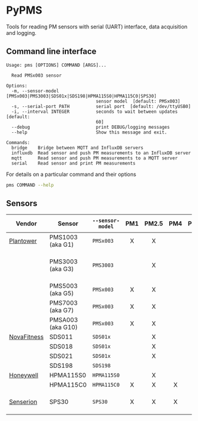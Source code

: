 # PyPMS

Tools for reading PM sensors with serial (UART) interface, data acquisition and logging.

## Command line interface

```man
Usage: pms [OPTIONS] COMMAND [ARGS]...

  Read PMSx003 sensor

Options:
  -m, --sensor-model [PMSx003|PMS3003|SDS01x|SDS198|HPMA115S0|HPMA115C0|SPS30]
                                  sensor model  [default: PMSx003]
  -s, --serial-port PATH          serial port  [default: /dev/ttyUSB0]
  -i, --interval INTEGER          seconds to wait between updates  [default:
                                  60]
  --debug                         print DEBUG/logging messages
  --help                          Show this message and exit.

Commands:
  bridge    Bridge between MQTT and InfluxDB servers
  influxdb  Read sensor and push PM measurements to an InfluxDB server
  mqtt      Read sensor and push PM measurements to a MQTT server
  serial    Read sensor and print PM measurements
```

For details on a particular command and their options

```bash
pms COMMAND --help
```

## Sensors

| Vendor          | Sensor            | `--sensor-model` |  PM1  | PM2.5 |  PM4  | PM10  | size bins | Other                 | Tested Works | Doesn't Work  | Not Tested | Datasheet                     | Notes                |
| --------------- | ----------------- | ---------------- | :---: | :---: | :---: | :---: | :-------: | --------------------- | :----------: | :-----------: | :--------: | ----------------------------- | -------------------- |
| [Plantower][]   | PMS1003 (aka G1)  | `PMSx003`        |   X   |   X   |       |   X   |     6     |                       |              |               |     X      | [en][g1_aqmd],  [cn][g1_lcsc] |
|                 | PMS3003 (aka G3)  | `PMS3003`        |       |   X   |       |   X   |           |                       |              |               |     X      | [en][g3_aqmon], [cn][g3_lcsc] | No passive mode read |
|                 | PMS5003 (aka G5)  | `PMSx003`        |   X   |   X   |       |   X   |     6     |                       |              |               |     X      | [en][g5_aqmd],  [cn][g5_lcsc] |
|                 | PMS7003 (aka G7)  | `PMSx003`        |   X   |   X   |       |   X   |     6     |                       |      X       |               |            | [cn][g7_lcsc]                 |
|                 | PMSA003 (aka G10) | `PMSx003`        |   X   |   X   |       |   X   |     6     |                       |      X       |               |            | [cn][gA_lcsc]                 |
| [NovaFitness][] | SDS011            | `SDS01x`         |       |   X   |       |   X   |           |                       |              |               |     X      | [en][SDS011]                  |
|                 | SDS018            | `SDS01x`         |       |   X   |       |   X   |           |                       |              |               |     X      | [en][SDS018]                  |
|                 | SDS021            | `SDS01x`         |       |   X   |       |   X   |           |                       |              |               |     X      | [en][SDS021]                  |
|                 | SDS198            | `SDS198`         |       |       |       |       |           | PM100                 |              |               |     X      | [en][SDS198]                  |
| [Honeywell][]   | HPMA115S0         | `HPMA115S0`      |       |   X   |       |   X   |           |                       |              |               |     X      | [en][HPMA115]                 |
|                 | HPMA115C0         | `HPMA115C0`      |   X   |   X   |   X   |   X   |           |                       |              |               |     X      | [en][HPMA115]                 |
| [Senserion][]   | SPS30             | `SPS30`          |   X   |   X   |   X   |   X   |     5     | typical particle size |              |               |     X      | [en][SPS30]                   | UART 115200 8N1      |

[plantower]: http://www.plantower.com/
[g1_aqmd]:    http://www.aqmd.gov/docs/default-source/aq-spec/resources-page/plantower-pms1003-manual_v2-5.pdf?sfvrsn=2
[g5_aqmd]:    http://www.aqmd.gov/docs/default-source/aq-spec/resources-page/plantower-pms5003-manual_v2-3.pdf?sfvrsn=2
[g3_aqmon]:   https://github.com/avaldebe/AQmon/raw/master/Documents/PMS3003_LOGOELE.pdf
[g5_aqmon]:   https://github.com/avaldebe/AQmon/raw/master/Documents/PMS5003_LOGOELE.pdf
[g1_lcsc]:    https://datasheet.lcsc.com/szlcsc/PMS1003_C89289.pdf
[g3_lcsc]:    https://datasheet.lcsc.com/szlcsc/PMS3003_C87024.pdf
[g5_lcsc]:    https://datasheet.lcsc.com/szlcsc/PMS5003_C91431.pdf
[g7_lcsc]:    https://datasheet.lcsc.com/szlcsc/PMS7003_C84815.pdf
[gA_lcsc]:    https://datasheet.lcsc.com/szlcsc/PMSA003-A_C132744.pdf

[NovaFitness]: http://inovafitness.com/en/a/index.html
[SDS011]: https://www-sd-nf.oss-cn-beijing.aliyuncs.com/官网下载/SDS011%20laser%20PM2.5%20sensor%20specification-V1.3.pdf
[SDS018]: https://www-sd-nf.oss-cn-beijing.aliyuncs.com/官网下载/SDS018%20Laser%20PM2.5%20Product%20Spec%20V1.5.pdf
[SDS021]: https://cdn.sparkfun.com/assets/parts/1/2/2/7/5/SDS021_laser_PM2.5_sensor_specification-V1.0.pdf
[SDS198]: https://www-sd-nf.oss-cn-beijing.aliyuncs.com/官网下载/SDS198%20laser%20PM100%20sensor%20specification-V1.2.pdf

[Honeywell]: https://sensing.honeywell.com/sensors/particle-sensors/hpm-series
[HPMA115]: https://sensing.honeywell.com/honeywell-sensing-particulate-hpm-series-datasheet-32322550

[Senserion]: https://www.sensirion.com/en/environmental-sensors/particulate-matter-sensors-pm25/
[SPS30]: https://www.sensirion.com/fileadmin/user_upload/customers/sensirion/Dokumente/0_Datasheets/Particulate_Matter/Sensirion_PM_Sensors_SPS30_Datasheet.pdf
